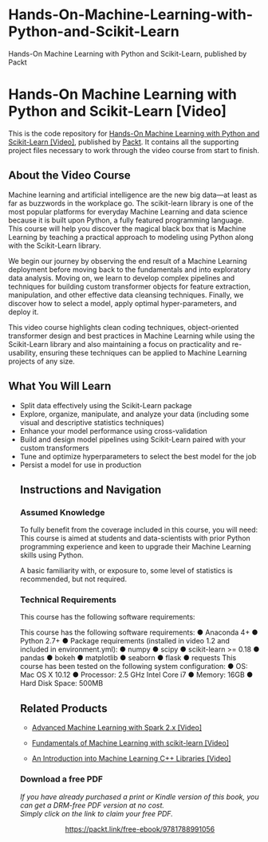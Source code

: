 # Hands-On-Machine-Learning-with-Python-and-Scikit-Learn
Hands-On Machine Learning with Python and Scikit-Learn, published by Packt
# Hands-On Machine Learning with Python and Scikit-Learn [Video]
This is the code repository for [Hands-On Machine Learning with Python and Scikit-Learn [Video]](https://www.packtpub.com/big-data-and-business-intelligence/hands-machine-learning-python-and-scikit-learn-video?utm_source=github&utm_medium=repository&utm_campaign=9781788991056), published by [Packt](https://www.packtpub.com/?utm_source=github). It contains all the supporting project files necessary to work through the video course from start to finish.
## About the Video Course
Machine learning and artificial intelligence are the new big data—at least as far as buzzwords in the workplace go. The scikit-learn library is one of the most popular platforms for everyday Machine Learning and data science because it is built upon Python, a fully featured programming language. This course will help you discover the magical black box that is Machine Learning by teaching a practical approach to modeling using Python along with the Scikit-Learn library.

We begin our journey by observing the end result of a Machine Learning deployment before moving back to the fundamentals and into exploratory data analysis. Moving on, we learn to develop complex pipelines and techniques for building custom transformer objects for feature extraction, manipulation, and other effective data cleansing techniques. Finally, we discover how to select a model, apply optimal hyper-parameters, and deploy it.

This video course highlights clean coding techniques, object-oriented transformer design and best practices in Machine Learning while using the Scikit-Learn library and also maintaining a focus on practicality and re-usability, ensuring these techniques can be applied to Machine Learning projects of any size.

<H2>What You Will Learn</H2>
<DIV class=book-info-will-learn-text>
<UL>
<LI>Split data effectively using the Scikit-Learn package
<LI>Explore, organize, manipulate, and analyze your data (including some visual and descriptive statistics techniques) 
<LI>Enhance your model performance using cross-validation 
<LI> Build and design model pipelines using Scikit-Learn paired with your custom transformers
<LI>Tune and optimize hyperparameters to select the best model for the job 
<LI>Persist a model for use in production


## Instructions and Navigation
### Assumed Knowledge
To fully benefit from the coverage included in this course, you will need:<br/>
This course is aimed at students and data-scientists with prior Python programming experience and keen to upgrade their Machine Learning skills using Python.

A basic familiarity with, or exposure to, some level of statistics is recommended, but not required.
### Technical Requirements
This course has the following software requirements:<br/>

This course has the following software requirements:
●	Anaconda 4+
●	Python 2.7+
●	Package requirements (installed in video 1.2 and included in environment.yml):
●	numpy
●	scipy
●	scikit-learn >= 0.18
●	pandas
●	bokeh
●	matplotlib
●	seaborn
●	flask
●	requests
This course has been tested on the following system configuration:
●	OS: Mac OS X 10.12
●	Processor: 2.5 GHz Intel Core i7
●	Memory: 16GB
●	Hard Disk Space: 500MB



## Related Products
* [Advanced Machine Learning with Spark 2.x [Video]](https://www.packtpub.com/big-data-and-business-intelligence/advanced-machine-learning-spark-2x-video?utm_source=github&utm_medium=repository&utm_campaign=9781788628242)

* [Fundamentals of Machine Learning with scikit-learn [Video]](https://www.packtpub.com/big-data-and-business-intelligence/fundamentals-machine-learning-scikit-learn-video?utm_source=github&utm_medium=repository&utm_campaign=9781789134377)

* [An Introduction into Machine Learning C++ Libraries [Video]](https://www.packtpub.com/big-data-and-business-intelligence/introduction-machine-learning-c-libraries-video?utm_source=github&utm_medium=repository&utm_campaign=9781788477956)

### Download a free PDF

 <i>If you have already purchased a print or Kindle version of this book, you can get a DRM-free PDF version at no cost.<br>Simply click on the link to claim your free PDF.</i>
<p align="center"> <a href="https://packt.link/free-ebook/9781788991056">https://packt.link/free-ebook/9781788991056 </a> </p>